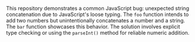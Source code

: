 This repository demonstrates a common JavaScript bug: unexpected string concatenation due to JavaScript's loose typing. The `foo` function intends to add two numbers but unintentionally concatenates a number and a string. The `bar` function showcases this behavior. The solution involves explicit type checking or using the `parseInt()` method for reliable numeric addition.